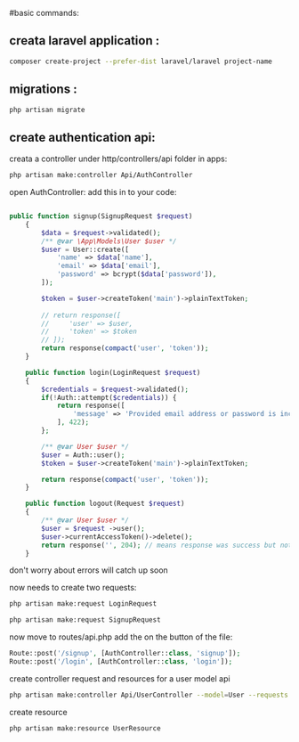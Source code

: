 #basic commands:

## creata laravel application :
  ```bash
  composer create-project --prefer-dist laravel/laravel project-name
  ```

## migrations :
```bash
php artisan migrate
```

## create authentication api:
creata a controller under http/controllers/api folder in apps:
```bash
php artisan make:controller Api/AuthController
```
open AuthController:
add this in to your code:

```php 

public function signup(SignupRequest $request) 
    {
        $data = $request->validated();
        /** @var \App\Models\User $user */
        $user = User::create([
            'name' => $data['name'],
            'email' => $data['email'],
            'password' => bcrypt($data['password']),
        ]);

        $token = $user->createToken('main')->plainTextToken;
        
        // return response([
        //     'user' => $user,
        //     'token' => $token
        // ]); 
        return response(compact('user', 'token'));
    }

    public function login(LoginRequest $request)
    {
        $credentials = $request->validated();
        if(!Auth::attempt($credentials)) {
            return response([
                'message' => 'Provided email address or password is incorrect'
            ], 422);
        };

        /** @var User $user */
        $user = Auth::user();
        $token = $user->createToken('main')->plainTextToken;

        return response(compact('user', 'token'));
    }

    public function logout(Request $request) 
    {   
        /** @var User $user */
        $user = $request ->user();
        $user->currentAccessToken()->delete();
        return response('', 204); // means response was success but nothing to return 
    }


```

don't worry about errors will catch up soon 

now needs to create two requests:
```bash
php artisan make:request LoginRequest

php artisan make:request SignupRequest
```

now move to routes/api.php
add the on the button of the file:
```php 
Route::post('/signup', [AuthController::class, 'signup']);
Route::post('/login', [AuthController::class, 'login']);
```

create controller request and resources for a user model api
```bash 
php artisan make:controller Api/UserController --model=User --requests --resource --api
```
create resource 
```bash 
php artisan make:resource UserResource
```

